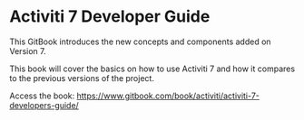 # Activiti 7 Developer Guide

This GitBook introduces the new concepts and components added on Version 7. 

This book will cover the basics on how to use Activiti 7 and how it compares to the previous versions of the project. 



Access the book: https://www.gitbook.com/book/activiti/activiti-7-developers-guide/
